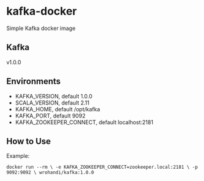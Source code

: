 kafka-docker
============
Simple Kafka docker image

## Kafka
v1.0.0

## Environments
* KAFKA_VERSION, default 1.0.0
* SCALA_VERSION, default 2.11
* KAFKA_HOME, default /opt/kafka
* KAFKA_PORT, default 9092
* KAFKA_ZOOKEEPER_CONNECT, default localhost:2181

## How to Use
Example:

`docker run --rm \
-e KAFKA_ZOOKEEPER_CONNECT=zookeeper.local:2181 \
-p 9092:9092 \
wrohandi/kafka:1.0.0`

